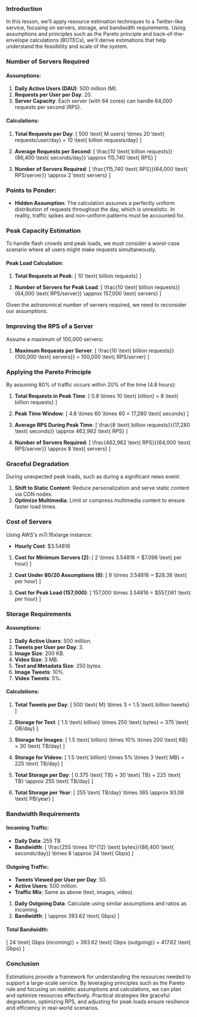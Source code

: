 ### Introduction

In this lesson, we'll apply resource estimation techniques to a Twitter-like service, focusing on servers, storage, and bandwidth requirements. Using assumptions and principles such as the Pareto principle and back-of-the-envelope calculations (BOTECs), we'll derive estimations that help understand the feasibility and scale of the system. 

### Number of Servers Required

#### Assumptions:

1. **Daily Active Users (DAU)**: 500 million (M).
2. **Requests per User per Day**: 20.
3. **Server Capacity**: Each server (with 64 cores) can handle 64,000 requests per second (RPS).

#### Calculations:

1. **Total Requests per Day**:
   \[
   500 \text{ M users} \times 20 \text{ requests/user/day} = 10 \text{ billion requests/day}
   \]

2. **Average Requests per Second**:
   \[
   \frac{10 \text{ billion requests}}{86,400 \text{ seconds/day}} \approx 115,740 \text{ RPS}
   \]

3. **Number of Servers Required**:
   \[
   \frac{115,740 \text{ RPS}}{64,000 \text{ RPS/server}} \approx 2 \text{ servers}
   \]

### Points to Ponder:

- **Hidden Assumption**: The calculation assumes a perfectly uniform distribution of requests throughout the day, which is unrealistic. In reality, traffic spikes and non-uniform patterns must be accounted for.

### Peak Capacity Estimation

To handle flash crowds and peak loads, we must consider a worst-case scenario where all users might make requests simultaneously.

#### Peak Load Calculation:

1. **Total Requests at Peak**:
   \[
   10 \text{ billion requests}
   \]

2. **Number of Servers for Peak Load**:
   \[
   \frac{10 \text{ billion requests}}{64,000 \text{ RPS/server}} \approx 157,000 \text{ servers}
   \]

Given the astronomical number of servers required, we need to reconsider our assumptions.

### Improving the RPS of a Server

Assume a maximum of 100,000 servers:
1. **Maximum Requests per Server**:
   \[
   \frac{10 \text{ billion requests}}{100,000 \text{ servers}} = 100,000 \text{ RPS/server}
   \]

### Applying the Pareto Principle

By assuming 80% of traffic occurs within 20% of the time (4.8 hours):

1. **Total Requests in Peak Time**:
   \[
   0.8 \times 10 \text{ billion} = 8 \text{ billion requests}
   \]

2. **Peak Time Window**:
   \[
   4.8 \times 60 \times 60 = 17,280 \text{ seconds}
   \]

3. **Average RPS During Peak Time**:
   \[
   \frac{8 \text{ billion requests}}{17,280 \text{ seconds}} \approx 462,962 \text{ RPS}
   \]

4. **Number of Servers Required**:
   \[
   \frac{462,962 \text{ RPS}}{64,000 \text{ RPS/server}} \approx 8 \text{ servers}
   \]

### Graceful Degradation

During unexpected peak loads, such as during a significant news event:

1. **Shift to Static Content**: Reduce personalization and serve static content via CDN nodes.
2. **Optimize Multimedia**: Limit or compress multimedia content to ensure faster load times.

### Cost of Servers

Using AWS's m7i.16xlarge instance:
- **Hourly Cost**: $3.54816

1. **Cost for Minimum Servers (2)**:
   \[
   2 \times 3.54816 = \$7.096 \text{ per hour}
   \]

2. **Cost Under 80/20 Assumptions (8)**:
   \[
   8 \times 3.54816 = \$28.38 \text{ per hour}
   \]

3. **Cost for Peak Load (157,000)**:
   \[
   157,000 \times 3.54816 = \$557,061 \text{ per hour}
   \]

### Storage Requirements

#### Assumptions:

1. **Daily Active Users**: 500 million.
2. **Tweets per User per Day**: 3.
3. **Image Size**: 200 KB.
4. **Video Size**: 3 MB.
5. **Text and Metadata Size**: 250 bytes.
6. **Image Tweets**: 10%.
7. **Video Tweets**: 5%.

#### Calculations:

1. **Total Tweets per Day**:
   \[
   500 \text{ M} \times 3 = 1.5 \text{ billion tweets}
   \]

2. **Storage for Text**:
   \[
   1.5 \text{ billion} \times 250 \text{ bytes} = 375 \text{ GB/day}
   \]

3. **Storage for Images**:
   \[
   1.5 \text{ billion} \times 10\% \times 200 \text{ KB} = 30 \text{ TB/day}
   \]

4. **Storage for Videos**:
   \[
   1.5 \text{ billion} \times 5\% \times 3 \text{ MB} = 225 \text{ TB/day}
   \]

5. **Total Storage per Day**:
   \[
   0.375 \text{ TB} + 30 \text{ TB} + 225 \text{ TB} \approx 255 \text{ TB/day}
   \]

6. **Total Storage per Year**:
   \[
   255 \text{ TB/day} \times 365 \approx 93.08 \text{ PB/year}
   \]

### Bandwidth Requirements

#### Incoming Traffic:
- **Daily Data**: 255 TB
- **Bandwidth**:
  \[
  \frac{255 \times 10^{12} \text{ bytes}}{86,400 \text{ seconds/day}} \times 8 \approx 24 \text{ Gbps}
  \]

#### Outgoing Traffic:
- **Tweets Viewed per User per Day**: 50.
- **Active Users**: 500 million.
- **Traffic Mix**: Same as above (text, images, video).

1. **Daily Outgoing Data**: Calculate using similar assumptions and ratios as incoming.
2. **Bandwidth**:
   \[
   \approx 393.62 \text{ Gbps}
   \]

#### Total Bandwidth:
\[
24 \text{ Gbps (incoming)} + 393.62 \text{ Gbps (outgoing)} = 417.62 \text{ Gbps}
\]

### Conclusion

Estimations provide a framework for understanding the resources needed to support a large-scale service. By leveraging principles such as the Pareto rule and focusing on realistic assumptions and calculations, we can plan and optimize resources effectively. Practical strategies like graceful degradation, optimizing RPS, and adjusting for peak loads ensure resilience and efficiency in real-world scenarios.
